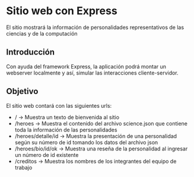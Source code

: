 # Sitio web con Express

El sitio mostrará la información de personalidades representativos de las ciencias y de la computación

## Introducción

Con ayuda del framework Express, la aplicación podrá montar un webserver localmente y así, simular las interacciones cliente-servidor. 


## Objetivo

El sitio web contará con las siguientes urls:
 * / -> Muestra un texto de bienvenida al sitio
 * /heroes -> Muestra el contenido del archivo science.json que contiene toda la información de las personalidades
 * /heroes/detalle/id -> Muestra la presentación de una personalidad según su número de id tomando los datos del archivo json
 * /heroes/bio/id/ok -> Muestra una reseña de la personalidad al ingresar un número de id existente
 * /creditos -> Muestra los nombres de los integrantes del equipo de trabajo

